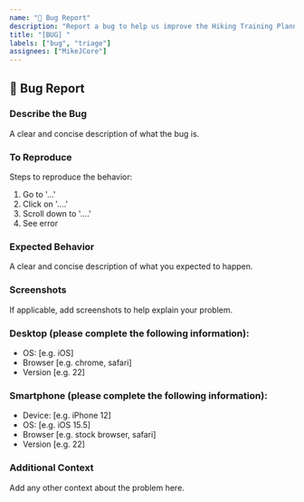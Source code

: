 ```yaml
---
name: "🐞 Bug Report"
description: "Report a bug to help us improve the Hiking Training Planner"
title: "[BUG] "
labels: ["bug", "triage"]
assignees: ["MikeJCore"]
---
```


## 🐞 Bug Report

### Describe the Bug
A clear and concise description of what the bug is.

### To Reproduce
Steps to reproduce the behavior:
1. Go to '...'
2. Click on '....'
3. Scroll down to '....'
4. See error

### Expected Behavior
A clear and concise description of what you expected to happen.

### Screenshots
If applicable, add screenshots to help explain your problem.

### Desktop (please complete the following information):
 - OS: [e.g. iOS]
 - Browser [e.g. chrome, safari]
 - Version [e.g. 22]

### Smartphone (please complete the following information):
 - Device: [e.g. iPhone 12]
 - OS: [e.g. iOS 15.5]
 - Browser [e.g. stock browser, safari]
 - Version [e.g. 22]

### Additional Context
Add any other context about the problem here.
